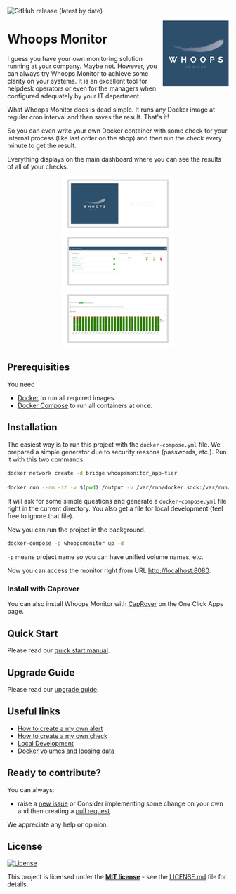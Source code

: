 ![GitHub release (latest by date)](https://img.shields.io/github/v/release/whoopsmonitor/whoopsmonitor)

<img src="/docs/img/logo_1024_1024.png" alt="logo" width="150" height="150" align="right"
 />

# Whoops Monitor

I guess you have your own monitoring solution running at your company. Maybe not. However, you can always try Whoops Monitor to achieve some clarity on your systems. It is an excellent tool for helpdesk operators or even for the managers when configured adequately by your IT department.

What Whoops Monitor does is dead simple. It runs any Docker image at regular cron interval and then saves the result. That's it!

So you can even write your own Docker container with some check for your internal process (like last order on the shop) and then run the check every minute to get the result.

Everything displays on the main dashboard where you can see the results of all of your checks.

<div align="middle">
  <img src="/docs/img/login.png" alt="logo" width="256" height="128" />
  <img src="/docs/img/dashboard.png" alt="logo" width="256" height="128" />
  <img src="/docs/img/check-detail.png" alt="logo" width="256" height="128" />
</div>

## Prerequisities

You need

-   [Docker](https://www.docker.com/) to run all required images.
-   [Docker Compose](https://docs.docker.com/compose/) to run all containers at once.

## Installation

The easiest way is to run this project with the `docker-compose.yml` file. We prepared a simple generator due to security reasons (passwords, etc.). Run it with this two commands:

```bash
docker network create -d bridge whoopsmonitor_app-tier

docker run --rm -it -v $(pwd):/output -v /var/run/docker.sock:/var/run/docker.sock --network whoopsmonitor_app-tier ghcr.io/whoopsmonitor/whoopsmonitor/installer:1.0 create
```

It will ask for some simple questions and generate a `docker-compose.yml` file right in the current directory. You also get a file for local development (feel free to ignore that file).

Now you can run the project in the background.

```bash
docker-compose -p whoopsmonitor up -d
```

`-p` means project name so you can have unified volume names, etc.

Now you can access the monitor right from URL <http://localhost:8080>.

### Install with Caprover

You can also install Whoops Monitor with [CapRover](https://caprover.com/) on the One Click Apps page.

## Quick Start

Please read our [quick start manual](/docs/quick-start.md).

## Upgrade Guide

Please read our [upgrade guide](/docs/upgrade-guide.md).

## Useful links

-   [How to create a my own alert](./docs/custom-alert.md)
-   [How to create a my own check](./docs/custom-check.md)
-   [Local Development](/docs/development.md)
-   [Docker volumes and loosing data](/docs/volumes.md)

## Ready to contribute?

You can always:

-   raise a [new issue](https://github.com/whoopsmonitor/whoopsmonitor/issues) or
    Consider implementing some change on your own and then creating a [pull request](https://github.com/whoopsmonitor/whoopsmonitor/pulls).

We appreciate any help or opinion.

## License

[![License](http://img.shields.io/:license-mit-blue.svg?style=flat-square)](http://badges.mit-license.org)

This project is licensed under the **[MIT license](http://opensource.org/licenses/mit-license.php)** - see the [LICENSE.md](/LICENSE.md) file for details.
